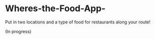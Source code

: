 # Wheres-the-Food-App-

Put in two locations and a type of food for restaurants along your route!

(In progress)
